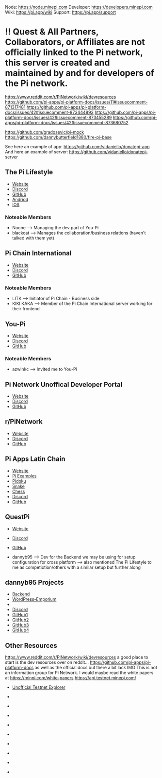 
Node: https://node.minepi.com
Developer: https://developers.minepi.com
Wiki: https://pi.app/wiki
Support: https://pi.app/support

# !! Quest & All Partners, Collaborators, or Affiliates are not officially linked to the Pi network, this server is created and maintained by and for developers of the Pi network.


https://www.reddit.com/r/PiNetwork/wiki/devresources
https://github.com/pi-apps/pi-platform-docs/issues/11#issuecomment-871317481
https://github.com/pi-apps/pi-platform-docs/issues/42#issuecomment-873444893
https://github.com/pi-apps/pi-platform-docs/issues/42#issuecomment-873455289
https://github.com/pi-apps/pi-platform-docs/issues/42#issuecomment-873680752

https://github.com/gradosevic/pi-mock
https://github.com/dannybutterfield1880/fire-pi-base

See here an example of app: https://github.com/vidaniello/donatepi-app
And here an example of server: https://github.com/vidaniello/donatepi-server

## The Pi Lifestyle

- [Website](https://thepilifestylemarket.com/)
- [Discord](https://discord.gg/thepilifestyle)
- [GitHub]()
- [Andriod](https://play.google.com/store/apps/details?id=com.app.thepilifestylemarket)
- [IOS](https://apps.apple.com/us/app/the-pi-lifestyle/id1528268790)

### Noteable Members

- Noone --> Managing the dev part of You-Pi
- blackcat --> Manages the collaboration/business relations (haven't talked with them yet)

## Pi Chain International

- [Website]()
- [Discord](https://discord.gg/cukVDdguEf)
- [GitHub]()

### Noteable Members

- LITK -->  Initiator of Pi Chain - Business side
- KIKI KAKA --> Member of the Pi Chain International server working for their frontend

## You-Pi

- [Website](https://www.you-pi.com/)
- [Discord](https://discord.gg/Svc2PXdpG5)
- [GitHub]()

### Noteable Members

- azwinkc --> Invited me to You-Pi

## Pi Network Unoffical Developer Portal

- [Website]()
- [Discord](https://discord.gg/uCrbeDA6)
- [GitHub]()

## r/PiNetwork

- [Website]()
- [Discord](https://discord.gg/MHH2HUWwUG)
- [GitHub]()

## Pi Apps Latin Chain

- [Website](https://latin-chain.com/)
- [Pi Examples](https://piapp-example.latin-chain.com)
- [Pidoku](https://sudoku.latin-chain.com)
- [Snake](https://snake.latin-chain.com)
- [Chess](https://chess.latin-chain.com)
- [Discord](https://discord.gg/cGCgGN6AVp)
- [GitHub](https://github.com/rockcesar/PiNetworkDevelopments)

## QuestPi

- [Website]()
- [Discord](https://discord.gg/hC78rPGJxH)
- [GitHub]()

- dannyb95 --> Dev for the Backend we may be using for setup configuration for cross platform
    --> also mentioned The Pi Lifestyle to me as competiotion/others with a similar setup but further along


## dannyb95 Projects

- [Backend](https://questpi.web.app/)
- [WordPress-Emporium](https://pi-emporium.com/)
- 
- [Discord]()
- [GitHub1](https://github.com/QuestPi/Backend)
- [GitHub2](https://github.com/QuestPi/PiPayments)
- [GitHub3](https://github.com/QuestPi/PiWoo)
- [GitHub4](https://github.com/QuestPi/PiWooTheme)

## Other Resources

https://www.reddit.com/r/PiNetwork/wiki/devresources a good place to start is the dev resources over on reddit...
https://github.com/pi-apps/pi-platform-docs as well as the official docs but there a bit lack IMO
This is not an information group for Pi Network. I would maybe read the white papers at https://minpi.com/white-papers
https://api.testnet.minepi.com/

- [Unofficial Testnet Explorer](https://pi-blockchain.net)

- [](https://flappypi.eastus.cloudapp.azure.com/)
- [](https://litemint.io/)
- [](https://github.com/PiNetwork-js)
- [](https://github.com/slyg/stellar-tinkering)
- [](https://gist.github.com/greenarmor/5771e875e7cae7d096deed1a517df450)
- []()
- []()
- []()
- 